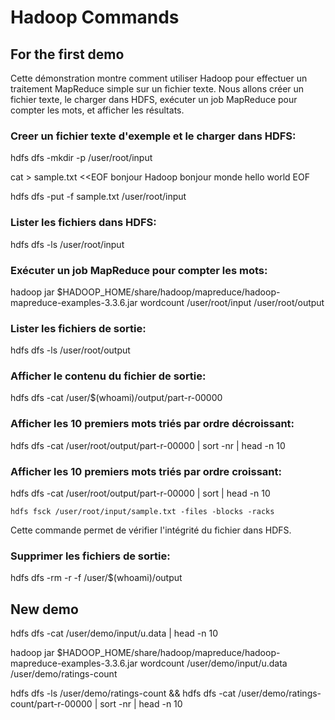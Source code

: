 # Hadoop Commands

## For the first demo
Cette démonstration montre comment utiliser Hadoop pour effectuer un traitement MapReduce simple sur un fichier texte. Nous allons créer un fichier texte, le charger dans HDFS, exécuter un job MapReduce pour compter les mots, et afficher les résultats.

### Creer un fichier texte d'exemple et le charger dans HDFS:
hdfs dfs -mkdir -p /user/root/input

cat > sample.txt <<EOF
bonjour Hadoop
bonjour monde
hello world
EOF

hdfs dfs -put -f sample.txt /user/root/input

### Lister les fichiers dans HDFS:
hdfs dfs -ls /user/root/input
### Exécuter un job MapReduce pour compter les mots:
hadoop jar $HADOOP_HOME/share/hadoop/mapreduce/hadoop-mapreduce-examples-3.3.6.jar wordcount /user/root/input /user/root/output

### Lister les fichiers de sortie:
hdfs dfs -ls /user/root/output

### Afficher le contenu du fichier de sortie:
hdfs dfs -cat /user/$(whoami)/output/part-r-00000

### Afficher les 10 premiers mots triés par ordre décroissant:
hdfs dfs -cat /user/root/output/part-r-00000 | sort -nr | head -n 10
### Afficher les 10 premiers mots triés par ordre croissant:
hdfs dfs -cat /user/root/output/part-r-00000 | sort | head -n 10


```
hdfs fsck /user/root/input/sample.txt -files -blocks -racks
```
Cette commande permet de vérifier l'intégrité du fichier dans HDFS.

### Supprimer les fichiers de sortie:
hdfs dfs -rm -r -f /user/$(whoami)/output

## New demo
hdfs dfs -cat /user/demo/input/u.data | head -n 10

hadoop jar $HADOOP_HOME/share/hadoop/mapreduce/hadoop-mapreduce-examples-3.3.6.jar wordcount /user/demo/input/u.data /user/demo/ratings-count

hdfs dfs -ls /user/demo/ratings-count &&
hdfs dfs -cat /user/demo/ratings-count/part-r-00000 | sort -nr | head -n 10